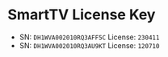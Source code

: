 # SmartTV License Key
- SN: `DH1WVA002010RQ3AFF5C` License: `230411`
- SN: `DH1WVA002010RQ3AU9KT` License: `120710`
